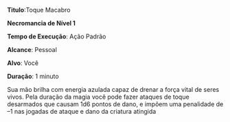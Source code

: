 **Titulo**:Toque Macabro

**Necromancia de Nível 1**

**Tempo de Execução**: Ação Padrão

**Alcance**: Pessoal

**Alvo**: Você

**Duração**: 1 minuto

Sua mão brilha com energia azulada capaz de drenar a força vital de seres vivos.
Pela duração da magia você pode fazer ataques de toque desarmados que causam 1d6 pontos de dano, e impõem uma penalidade de –1 nas jogadas de ataque e dano da criatura atingida